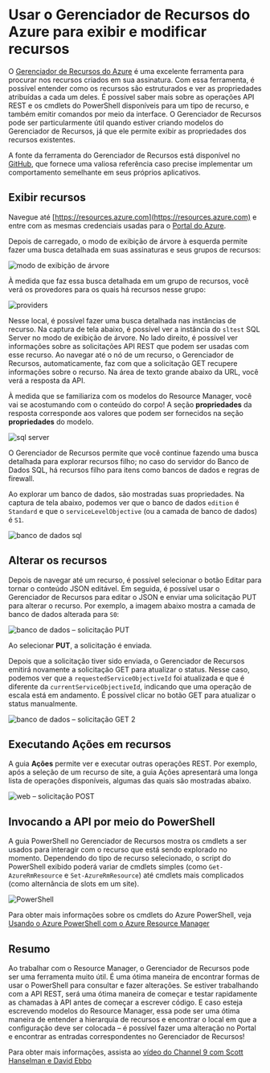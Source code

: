 <properties
   pageTitle="Gerenciador de Recursos do Azure | Microsoft Azure"
   description="Descreve o Gerenciador de Recursos do Azure e como ele pode ser usado para exibir e atualizar implantações por meio do Azure Resource Manager"
   services="azure-resource-manager"
   documentationCenter="na"
   authors="stuartleeks"
   manager="ankodu"
   editor=""/>

<tags
   ms.service="azure-resource-manager"
   ms.devlang="na"
   ms.topic="article"
   ms.tgt_pltfrm="na"
   ms.workload="na"
   ms.date="08/01/2016"
   ms.author="stuartle;tomfitz"/>

# Usar o Gerenciador de Recursos do Azure para exibir e modificar recursos
O [Gerenciador de Recursos do Azure](https://resources.azure.com) é uma excelente ferramenta para procurar nos recursos criados em sua assinatura. Com essa ferramenta, é possível entender como os recursos são estruturados e ver as propriedades atribuídas a cada um deles. É possível saber mais sobre as operações API REST e os cmdlets do PowerShell disponíveis para um tipo de recurso, e também emitir comandos por meio da interface. O Gerenciador de Recursos pode ser particularmente útil quando estiver criando modelos do Gerenciador de Recursos, já que ele permite exibir as propriedades dos recursos existentes.

A fonte da ferramenta do Gerenciador de Recursos está disponível no [GitHub](https://github.com/projectkudu/ARMExplorer), que fornece uma valiosa referência caso precise implementar um comportamento semelhante em seus próprios aplicativos.

## Exibir recursos
Navegue até [https://resources.azure.com](https://resources.azure.com) e entre com as mesmas credenciais usadas para o [Portal do Azure](https://portal.azure.com).

Depois de carregado, o modo de exibição de árvore à esquerda permite fazer uma busca detalhada em suas assinaturas e seus grupos de recursos:

![modo de exibição de árvore](./media/resource-manager-resource-explorer/are-01-treeview.png)

À medida que faz essa busca detalhada em um grupo de recursos, você verá os provedores para os quais há recursos nesse grupo:

![providers](./media/resource-manager-resource-explorer/are-02-treeview-providers.png)

Nesse local, é possível fazer uma busca detalhada nas instâncias de recurso. Na captura de tela abaixo, é possível ver a instância do `sltest` SQL Server no modo de exibição de árvore. No lado direito, é possível ver informações sobre as solicitações API REST que podem ser usadas com esse recurso. Ao navegar até o nó de um recurso, o Gerenciador de Recursos, automaticamente, faz com que a solicitação GET recupere informações sobre o recurso. Na área de texto grande abaixo da URL, você verá a resposta da API.

À medida que se familiariza com os modelos do Resource Manager, você vai se acostumando com o conteúdo do corpo! A seção **propriedades** da resposta corresponde aos valores que podem ser fornecidos na seção **propriedades** do modelo.

![sql server](./media/resource-manager-resource-explorer/are-03-sqlserver-with-response.png)

O Gerenciador de Recursos permite que você continue fazendo uma busca detalhada para explorar recursos filho; no caso do servidor do Banco de Dados SQL, há recursos filho para itens como bancos de dados e regras de firewall.

Ao explorar um banco de dados, são mostradas suas propriedades. Na captura de tela abaixo, podemos ver que o banco de dados `edition` é `Standard` e que o `serviceLevelObjective` (ou a camada de banco de dados) é `S1`.

![banco de dados sql](./media/resource-manager-resource-explorer/are-04-database-get.png)

## Alterar os recursos

Depois de navegar até um recurso, é possível selecionar o botão Editar para tornar o conteúdo JSON editável. Em seguida, é possível usar o Gerenciador de Recursos para editar o JSON e enviar uma solicitação PUT para alterar o recurso. Por exemplo, a imagem abaixo mostra a camada de banco de dados alterada para `S0`:

![banco de dados – solicitação PUT](./media/resource-manager-resource-explorer/are-05-database-put.png)

Ao selecionar **PUT**, a solicitação é enviada.

Depois que a solicitação tiver sido enviada, o Gerenciador de Recursos emitirá novamente a solicitação GET para atualizar o status. Nesse caso, podemos ver que a `requestedServiceObjectiveId` foi atualizada e que é diferente da `currentServiceObjectiveId`, indicando que uma operação de escala está em andamento. É possível clicar no botão GET para atualizar o status manualmente.

![banco de dados – solicitação GET 2](./media/resource-manager-resource-explorer/are-06-database-get2.png)

## Executando Ações em recursos

A guia **Ações** permite ver e executar outras operações REST. Por exemplo, após a seleção de um recurso de site, a guia Ações apresentará uma longa lista de operações disponíveis, algumas das quais são mostradas abaixo.

![web – solicitação POST](./media/resource-manager-resource-explorer/are-web-post.png)

## Invocando a API por meio do PowerShell
A guia PowerShell no Gerenciador de Recursos mostra os cmdlets a ser usados para interagir com o recurso que está sendo explorado no momento. Dependendo do tipo de recurso selecionado, o script do PowerShell exibido poderá variar de cmdlets simples (como `Get-AzureRmResource` e `Set-AzureRmResource`) até cmdlets mais complicados (como alternância de slots em um site).

![PowerShell](./media/resource-manager-resource-explorer/are-07-powershell.png)

Para obter mais informações sobre os cmdlets do Azure PowerShell, veja [Usando o Azure PowerShell com o Azure Resource Manager](powershell-azure-resource-manager.md)

## Resumo
Ao trabalhar com o Resource Manager, o Gerenciador de Recursos pode ser uma ferramenta muito útil. É uma ótima maneira de encontrar formas de usar o PowerShell para consultar e fazer alterações. Se estiver trabalhando com a API REST, será uma ótima maneira de começar e testar rapidamente as chamadas à API antes de começar a escrever código. E caso esteja escrevendo modelos do Resource Manager, essa pode ser uma ótima maneira de entender a hierarquia de recursos e encontrar o local em que a configuração deve ser colocada – é possível fazer uma alteração no Portal e encontrar as entradas correspondentes no Gerenciador de Recursos!

Para obter mais informações, assista ao [vídeo do Channel 9 com Scott Hanselman e David Ebbo](https://channel9.msdn.com/Shows/Azure-Friday/Azure-Resource-Manager-Explorer-with-David-Ebbo)

<!---HONumber=AcomDC_0803_2016-->